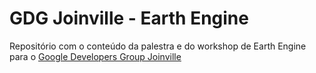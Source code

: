 # GDG Joinville - Earth Engine

Repositório com o conteúdo da palestra e do workshop de Earth Engine para o [Google Developers Group Joinville](https://gdg.community.dev/gdg-joinville/)

